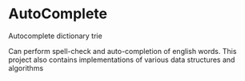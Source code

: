 # AutoComplete
Autocomplete dictionary trie

Can perform spell-check and auto-completion of english words.
This project also contains implementations of various data structures and algorithms 
